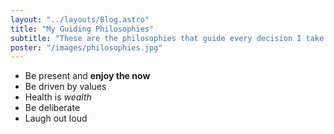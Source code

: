 ```yaml
---
layout: "../layouts/Blog.astro"
title: "My Guiding Philosophies"
subtitle: "These are the philosophies that guide every decision I take."
poster: "/images/philosophies.jpg"
---
```


- Be present and **enjoy the now**
- Be driven by values
- Health is _wealth_
- Be deliberate
- Laugh out loud
